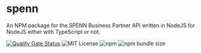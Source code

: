 # spenn
An NPM package for the SPENN Business Partner API written in NodeJS for NodeJS either with TypeScript or not.  

[![Quality Gate Status](https://sonarcloud.io/api/project_badges/measure?project=mamane19_spenn-node&metric=alert_status)](https://sonarcloud.io/dashboard?id=mamane19_spenn-node)
![MIT License](https://img.shields.io/static/v1.svg?label=📜%20License&message=MIT&color=informational)
![npm](https://img.shields.io/npm/v/spenn-nodejs?color=brightgreen) 
![npm bundle size](https://img.shields.io/bundlephobia/min/spenn-nodejs) 


